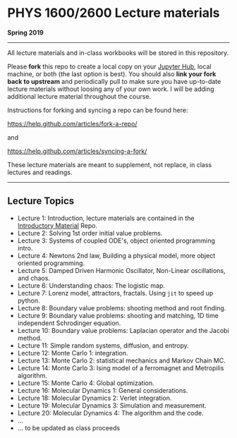 # PHYS 1600/2600 Lecture materials
**Spring 2019**
___

All lecture materials and in-class workbooks will be stored in this repository. 

Please **fork** this repo to create a local copy on your [Jupyter Hub](https://phys1600.jupyter.brown.edu), local machine, or both (the last option is best). You should also **link your fork back to upstream** and periodically pull to make sure you have up-to-date lecture materials without loosing any of your own work. I will be adding additional lecture material throughout the course. 

Instructions for forking and syncing a repo can be found here:

https://help.github.com/articles/fork-a-repo/

and

https://help.github.com/articles/syncing-a-fork/

These lecture materials are meant to supplement, not replace, in class lectures and readings.

---

## Lecture Topics
* Lecture 1: Introduction, lecture materials are contained in the [Introductory Material](https://github.com/PHYS1600Spring2020/IntroductoryMaterial) Repo.
* Lecture 2: Solving 1st order initial value problems.
* Lecture 3: Systems of coupled ODE's, object oriented programming intro.
* Lecture 4: Newtons 2nd law, Building a physical model, more object oriented programming.
* Lecture 5: Damped Driven Harmonic Oscillator, Non-Linear oscillations, and chaos.
* Lecture 6: Understanding chaos: The logistic map.
* Lecture 7: Lorenz model, attractors, fractals. Using `jit` to speed up python.
* Lecture 8: Boundary value problems: shooting method and root finding.
* Lecture 9: Boundary value problems: shooting and matching, 1D time independent Schrodinger equation.
* Lecture 10: Boundary value problems: Laplacian operator and the Jacobi method. 
* Lecture 11: Simple random systems, diffusion, and entropy.
* Lecture 12: Monte Carlo 1: integration.
* Lecture 13: Monte Carlo 2: statistical mechanics and Markov Chain MC.
* Lecture 14: Monte Carlo 3: Ising model of a ferromagnet and Metropilis algorithm.
* Lecture 15: Monte Carlo 4: Global optimization.
* Lecture 16: Molecular Dynamics 1: General considerations. 
* Lecture 18: Molecular Dynamics 2: Verlet integration.
* Lecture 19: Molecular Dynamics 3: Simulation and measurement.
* Lecture 20: Molecular Dynamics 4: The algorithm and the code.
* ...
* ... to be updated as class proceeds

